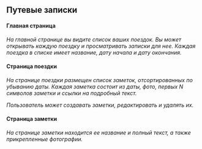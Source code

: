   ## Путевые записки

#### Главная страница
_На главной странице вы видите список ваших поездок. Вы может открывать каждую поездку и просматривать записки для нее. Каждая поездка в списке имеет название, дату начала и дату окончания._


#### Страница поездки
_На странице поездки размещен список заметок, отсортированных по убыванию даты. Каждая заметка состоит из даты, фото, первых N символов заметки и ссылки на подробный текст._

_Пользователь может создавать заметки, редактировать и удалять их._


#### Страница заметки
_На странице заметки находится ее название и полный текст, а также прикрепленные фотографии._